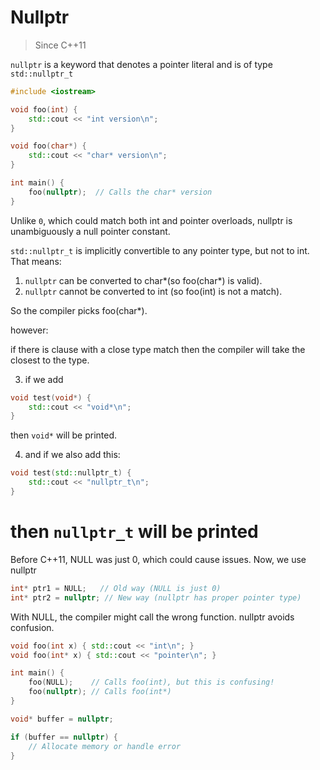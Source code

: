 # Nullptr

> Since C++11

`nullptr` is a keyword that denotes a pointer literal and is of type
`std::nullptr_t`

```cpp
#include <iostream>

void foo(int) {
    std::cout << "int version\n";
}

void foo(char*) {
    std::cout << "char* version\n";
}

int main() {
    foo(nullptr);  // Calls the char* version
}
```

Unlike `0`, which could match both int and pointer overloads, nullptr is
unambiguously a null pointer constant.

`std::nullptr_t` is implicitly convertible to any pointer type, but not to int.
That means:

1. `nullptr` can be converted to char*(so foo(char*) is valid).
2. `nullptr` cannot be converted to int (so foo(int) is not a match).

So the compiler picks foo(char*).

however:

if there is clause with a close type match then the compiler will take the
closest to the type.

3. if we add

```cpp
void test(void*) {
    std::cout << "void*\n";
}
```

then `void*` will be printed.

4. and if we also add this:

```cpp
void test(std::nullptr_t) {
    std::cout << "nullptr_t\n";
}
```

then `nullptr_t` will be printed
=======

Before C++11, NULL was just 0, which could cause issues. Now, we use nullptr

```cpp
int* ptr1 = NULL;   // Old way (NULL is just 0)
int* ptr2 = nullptr; // New way (nullptr has proper pointer type)
```

With NULL, the compiler might call the wrong function. nullptr avoids confusion.

```cpp
void foo(int x) { std::cout << "int\n"; }
void foo(int* x) { std::cout << "pointer\n"; }

int main() {
    foo(NULL);    // Calls foo(int), but this is confusing!
    foo(nullptr); // Calls foo(int*)
}
```

```cpp
void* buffer = nullptr;

if (buffer == nullptr) {
    // Allocate memory or handle error
}
```

```cpp
```

```cpp
```
